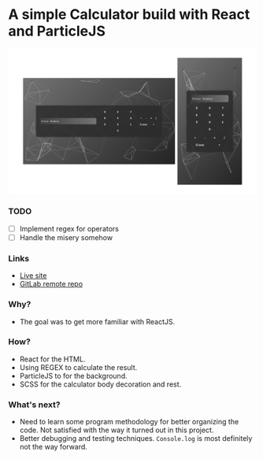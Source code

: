 # A simple Calculator build with React and ParticleJS


![](./readme_assets/react%20calc%20image.png)

### TODO
- [ ] Implement regex for operators
- [ ] Handle the misery somehow

### Links

- [Live site](https://silver-syrniki-c13140.netlify.app/)
- [GitLab remote repo](https://gitlab.com/Desipher/react-calculator)

### Why?

- The goal was to get more familiar with ReactJS.

### How?

- React for the HTML.
- Using REGEX to calculate the result.
- ParticleJS to for the background.
- SCSS for the calculator body decoration and rest.

### What's next?

- Need to learn some program methodology for better organizing the code. Not satisfied with the way it turned out in this project.
- Better debugging and testing techniques. ```Console.log``` is most definitely not the way forward.
